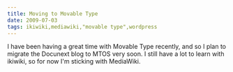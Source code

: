 ```yaml
---
title: Moving to Movable Type
date: 2009-07-03
tags: ikiwiki,mediawiki,"movable type",wordpress
---
```

I have been having a great time with Movable Type recently, and so I plan to migrate the Docunext blog to MTOS very soon. I still have a lot to learn with ikiwiki, so for now I'm sticking with MediaWiki.

